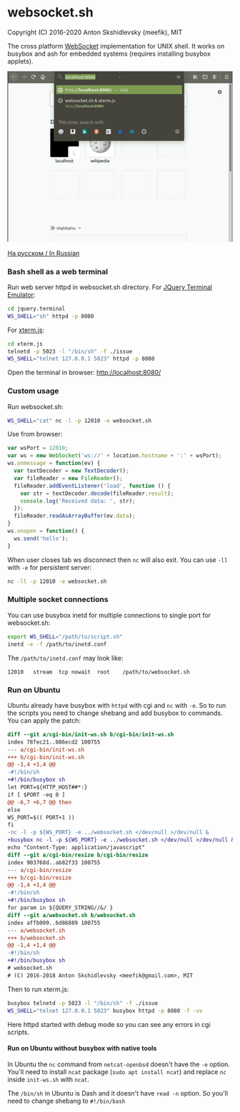 # websocket.sh

Copyright (C) 2016-2020 Anton Skshidlevsky (meefik), MIT

The cross platform [WebSocket](https://tools.ietf.org/html/rfc6455) implementation for UNIX shell.
It works on busybox and ash for embedded systems (requires installing busybox applets).

![demo](./demo.gif)

[На русском / In Russian](https://meefik.github.io/2016/08/04/websocket-sh/)

### Bash shell as a web terminal

Run web server httpd in websocket.sh directory.
For [JQuery Terminal Emulator](https://terminal.jcubic.pl/):
```sh
cd jquery.terminal
WS_SHELL="sh" httpd -p 8080
```
For [xterm.js](https://github.com/sourcelair/xterm.js):
```sh
cd xterm.js
telnetd -p 5023 -l "/bin/sh" -f ./issue
WS_SHELL="telnet 127.0.0.1 5023" httpd -p 8080
```
Open the terminal in browser: [http://localhost:8080/](http://localhost:8080/)

### Custom usage

Run websocket.sh:
```sh
WS_SHELL="cat" nc -l -p 12010 -e websocket.sh
```
Use from browser:
```js
var wsPort = 12010;
var ws = new WebSocket('ws://' + location.hostname + ':' + wsPort);
ws.onmessage = function(ev) {
  var textDecoder = new TextDecoder();
  var fileReader = new FileReader();
  fileReader.addEventListener('load', function () {
    var str = textDecoder.decode(fileReader.result);
    console.log('Received data: ', str);
  });
  fileReader.readAsArrayBuffer(ev.data);
}
ws.onopen = function() {
  ws.send('hello');
}
```

When user closes tab ws disconnect then `nc` will also exit.
You can use `-ll` with `-e` for persistent server:

```sh
nc -ll -p 12010 -e websocket.sh
```

### Multiple socket connections

You can use busybox inetd for multiple connections to single port for websocket.sh:
```sh
export WS_SHELL="/path/to/script.sh"
inetd -e -f /path/to/inetd.conf
```

The `/path/to/inetd.conf` may look like:
```
12010	stream	tcp	nowait	root	/path/to/websocket.sh
```

### Run on Ubuntu
Ubuntu already have busybox with `httpd` with cgi and `nc` with `-e`.
So to run the scripts you need to change shebang and add busybox to commands.
You can apply the patch:

```diff
diff --git a/cgi-bin/init-ws.sh b/cgi-bin/init-ws.sh
index 78fec21..086ecd2 100755
--- a/cgi-bin/init-ws.sh
+++ b/cgi-bin/init-ws.sh
@@ -1,4 +1,4 @@
-#!/bin/sh
+#!/bin/busybox sh
let PORT=${HTTP_HOST##*:}
if [ $PORT -eq 0 ]
@@ -6,7 +6,7 @@ then
else
WS_PORT=$(( PORT+1 ))
fi
-nc -l -p ${WS_PORT} -e ../websocket.sh </dev/null >/dev/null &
+busybox nc -l -p ${WS_PORT} -e ../websocket.sh </dev/null >/dev/null &
echo "Content-Type: application/javascript"
diff --git a/cgi-bin/resize b/cgi-bin/resize
index 903768d..ab82f33 100755
--- a/cgi-bin/resize
+++ b/cgi-bin/resize
@@ -1,4 +1,4 @@
-#!/bin/sh
+#!/bin/busybox sh
for param in ${QUERY_STRING//&/ }
diff --git a/websocket.sh b/websocket.sh
index affb009..6d86889 100755
--- a/websocket.sh
+++ b/websocket.sh
@@ -1,4 +1,4 @@
-#!/bin/sh
+#!/bin/busybox sh
# websocket.sh
# (C) 2016-2018 Anton Skshidlevsky <meefik@gmail.com>, MIT
```

Then to run xterm.js:
```sh
busybox telnetd -p 5023 -l "/bin/sh" -f ./issue
WS_SHELL="telnet 127.0.0.1 5023" busybox httpd -p 8080 -f -vv 
```

Here httpd started with debug mode so you can see any errors in cgi scripts.

#### Run on Ubuntu without busybox with native tools

In Ubuntu the `nc` command from `netcat-openbsd` doesn't have the `-e` option.
You'll need to install `ncat` package (`sudo apt install ncat`) and replace `nc` inside `init-ws.sh` with `ncat`.

The `/bin/sh` in Ubuntu is Dash and it doesn't have `read -n` option.
So you'll need to change shebang to `#!/bin/bash`

